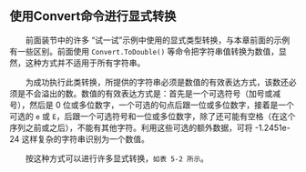 ## 使用Convert命令进行显式转换

&emsp;&emsp;前面装节中的许多 “试一试”示例中使用的显式类型转换，与本章前面的示例有一些区别。前面使用 `Convert.ToDouble()` 等命令把字符串值转换为数值，显然，这种方式并不适用于所有字符串。

&emsp;&emsp;为成功执行此类转换，所提供的字符串必须是数值的有效表达方式，该数还必须是不会溢出的数。数值的有效表达方式是：首先是一个可选符号（加号或减号），然后是 0 位或多位数字，一个可选的句点后跟一位或多位数字，接着是一个可选的 `e` 或 `E`，后跟一个可选符号和一位或多位数字，除了还可能有空格（在这个序列之前或之后），不能有其他字符。利用这些可选的额外数据，可将 -1.2451e-24 这样复杂的字符串识别为一个数值。

&emsp;&emsp;按这种方式可以进行许多显式转换，`如表 5-2 所示`。
